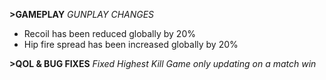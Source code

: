 **>GAMEPLAY**
*GUNPLAY CHANGES*
- Recoil has been reduced globally by 20%
- Hip fire spread has been increased globally by 20%

**>QOL & BUG FIXES**
*Fixed Highest Kill Game only updating on a match win*